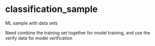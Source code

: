 # classification_sample
ML sample with data sets


Need combine the training set together for model training, and use the verify data for model verification
